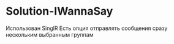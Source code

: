 # Solution-IWannaSay
Использован SinglR Есть опция отправлять сообщения сразу нескольким выбранным группам

